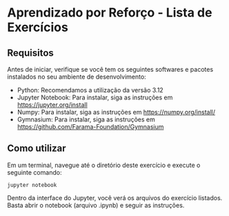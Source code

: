 # Aprendizado por Reforço - Lista de Exercícios

## Requisitos

Antes de iniciar, verifique se você tem os seguintes softwares e pacotes instalados no seu ambiente de desenvolvimento:

- Python: Recomendamos a utilização da versão 3.12
- Jupyter Notebook: Para instalar, siga as instruções em https://jupyter.org/install
- Numpy: Para instalar, siga as instruções em https://numpy.org/install/
- Gymnasium: Para instalar, siga as instruções em https://github.com/Farama-Foundation/Gymnasium


## Como utilizar

Em um terminal, navegue até o diretório deste exercício e execute o seguinte comando:

```
jupyter notebook
```

Dentro da interface do Jupyter, você verá os arquivos do exercício listados. Basta abrir o notebook (arquivo .ipynb) e seguir as instruções.
